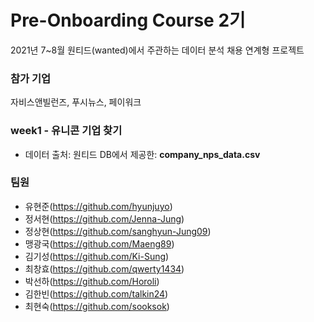 # Pre-Onboarding Course 2기
2021년 7~8월 원티드(wanted)에서 주관하는 데이터 분석 채용 연계형 프로젝트

### 참가 기업
자비스앤빌런즈, 푸시뉴스, 페이워크

### week1 - 유니콘 기업 찾기 
- 데이터 출처: 원티드 DB에서 제공한: **company_nps_data.csv**

### 팀원
- 유현준(https://github.com/hyunjuyo)
- 정서현(https://github.com/Jenna-Jung)
- 정상현(https://github.com/sanghyun-Jung09)
- 맹광국(https://github.com/Maeng89)
- 김기성(https://github.com/Ki-Sung)
- 최창효(https://github.com/qwerty1434)
- 박선하(https://github.com/Horoli)
- 김한빈(https://github.com/talkin24)
- 최현숙(https://github.com/sooksok)
